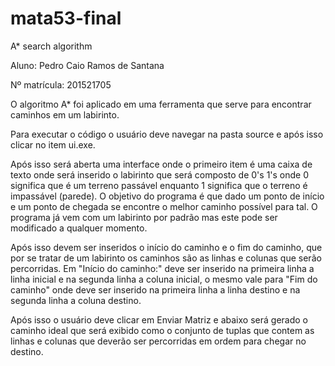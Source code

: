# mata53-final

A* search algorithm

Aluno: Pedro Caio Ramos de Santana

Nº matrícula: 201521705

O algoritmo A* foi aplicado em uma ferramenta que serve para encontrar caminhos em um labirinto.

Para executar o código o usuário deve navegar na pasta source e após isso clicar no item ui.exe. 

Após isso será aberta uma interface onde o primeiro item é uma caixa de texto onde será inserido o labirinto que será composto de 0's 1's onde 0 significa que é um terreno passável enquanto 1 significa que o terreno é impassável (parede). O objetivo do programa é que dado um ponto de início e um ponto de chegada se encontre o melhor caminho possível para tal. O programa já vem com um labirinto por padrão mas este pode ser modificado a qualquer momento.

Após isso devem ser inseridos o início do caminho e o fim do caminho, que por se tratar de um labirinto os caminhos são as linhas e colunas que serão percorridas. Em "Início do caminho:" deve ser inserido na primeira linha a linha inicial e na segunda linha a coluna inicial, o mesmo vale para "Fim do caminho" onde deve ser inserido na primeira linha a linha destino e na segunda linha a coluna destino.

Após isso o usuário deve clicar em Enviar Matriz e abaixo será gerado o caminho ideal que será exibido como o conjunto de tuplas que contem as linhas e colunas que deverão ser percorridas em ordem para chegar no destino.

